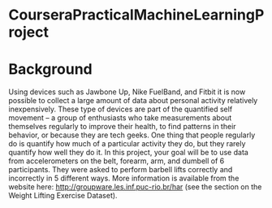 # CourseraPracticalMachineLearningProject
# Background

Using devices such as Jawbone Up, Nike FuelBand, and Fitbit it is now possible to collect a 
large amount of data about personal activity relatively inexpensively. These type of devices 
are part of the quantified self movement – a group of enthusiasts who take measurements about 
themselves regularly to improve their health, to find patterns in their behavior, or because 
they are tech geeks. One thing that people regularly do is quantify how much of a particular 
activity they do, but they rarely quantify how well they do it. In this project, your goal 
will be to use data from accelerometers on the belt, forearm, arm, and dumbell of 6 participants. 
They were asked to perform barbell lifts correctly and incorrectly in 5 different ways. More 
information is available from the website here: http://groupware.les.inf.puc-rio.br/har 
(see the section on the Weight Lifting Exercise Dataset).
